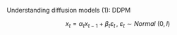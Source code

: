 Understanding diffusion models (1): DDPM

$$x_t = \alpha_tx_{t-1} + \beta_t\varepsilon_t\,, \ \varepsilon_t \sim Normal \ (0,I)$$
